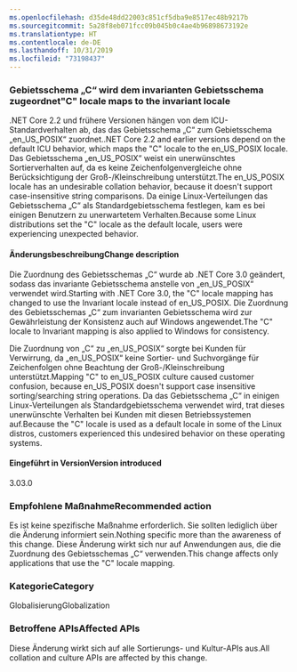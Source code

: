 ```yaml
---
ms.openlocfilehash: d35de48dd22003c851cf5dba9e8517ec48b9217b
ms.sourcegitcommit: 5a28f8eb071fcc09b045b0c4ae4b96898673192e
ms.translationtype: HT
ms.contentlocale: de-DE
ms.lasthandoff: 10/31/2019
ms.locfileid: "73198437"
---
```

### <a name="c-locale-maps-to-the-invariant-locale"></a><span data-ttu-id="fc700-101">Gebietsschema „C“ wird dem invarianten Gebietsschema zugeordnet</span><span class="sxs-lookup"><span data-stu-id="fc700-101">"C" locale maps to the invariant locale</span></span>

<span data-ttu-id="fc700-102">.NET Core 2.2 und frühere Versionen hängen von dem ICU-Standardverhalten ab, das das Gebietsschema „C“ zum Gebietsschema „en_US_POSIX“ zuordnet.</span><span class="sxs-lookup"><span data-stu-id="fc700-102">.NET Core 2.2 and earlier versions depend on the default ICU behavior, which maps the "C" locale to the en_US_POSIX locale.</span></span> <span data-ttu-id="fc700-103">Das Gebietsschema „en_US_POSIX“ weist ein unerwünschtes Sortierverhalten auf, da es keine Zeichenfolgenvergleiche ohne Berücksichtigung der Groß-/Kleinschreibung unterstützt.</span><span class="sxs-lookup"><span data-stu-id="fc700-103">The en_US_POSIX locale has an undesirable collation behavior, because it doesn't support case-insensitive string comparisons.</span></span> <span data-ttu-id="fc700-104">Da einige Linux-Verteilungen das Gebietsschema „C“ als Standardgebietsschema festlegen, kam es bei einigen Benutzern zu unerwartetem Verhalten.</span><span class="sxs-lookup"><span data-stu-id="fc700-104">Because some Linux distributions set the "C" locale as the default locale, users were experiencing unexpected behavior.</span></span>

#### <a name="change-description"></a><span data-ttu-id="fc700-105">Änderungsbeschreibung</span><span class="sxs-lookup"><span data-stu-id="fc700-105">Change description</span></span>

<span data-ttu-id="fc700-106">Die Zuordnung des Gebietsschemas „C“ wurde ab .NET Core 3.0 geändert, sodass das invariante Gebietsschema anstelle von „en_US_POSIX“ verwendet wird.</span><span class="sxs-lookup"><span data-stu-id="fc700-106">Starting with .NET Core 3.0, the "C" locale mapping has changed to use the Invariant locale instead of en_US_POSIX.</span></span> <span data-ttu-id="fc700-107">Die Zuordnung des Gebietsschemas „C“ zum invarianten Gebietsschema wird zur Gewährleistung der Konsistenz auch auf Windows angewendet.</span><span class="sxs-lookup"><span data-stu-id="fc700-107">The "C" locale to Invariant mapping is also applied to Windows for consistency.</span></span>

<span data-ttu-id="fc700-108">Die Zuordnung von „C“ zu „en_US_POSIX“ sorgte bei Kunden für Verwirrung, da „en_US_POSIX“ keine Sortier- und Suchvorgänge für Zeichenfolgen ohne Beachtung der Groß-/Kleinschreibung unterstützt.</span><span class="sxs-lookup"><span data-stu-id="fc700-108">Mapping "C" to en_US_POSIX culture caused customer confusion, because en_US_POSIX doesn't support case insensitive sorting/searching string operations.</span></span> <span data-ttu-id="fc700-109">Da das Gebietsschema „C“ in einigen Linux-Verteilungen als Standardgebietsschema verwendet wird, trat dieses unerwünschte Verhalten bei Kunden mit diesen Betriebssystemen auf.</span><span class="sxs-lookup"><span data-stu-id="fc700-109">Because the "C" locale is used as a default locale in some of the Linux distros, customers experienced this undesired behavior on these operating systems.</span></span>

#### <a name="version-introduced"></a><span data-ttu-id="fc700-110">Eingeführt in Version</span><span class="sxs-lookup"><span data-stu-id="fc700-110">Version introduced</span></span>

<span data-ttu-id="fc700-111">3.0</span><span class="sxs-lookup"><span data-stu-id="fc700-111">3.0</span></span>

### <a name="recommended-action"></a><span data-ttu-id="fc700-112">Empfohlene Maßnahme</span><span class="sxs-lookup"><span data-stu-id="fc700-112">Recommended action</span></span>

<span data-ttu-id="fc700-113">Es ist keine spezifische Maßnahme erforderlich. Sie sollten lediglich über die Änderung informiert sein.</span><span class="sxs-lookup"><span data-stu-id="fc700-113">Nothing specific more than the awareness of this change.</span></span> <span data-ttu-id="fc700-114">Diese Änderung wirkt sich nur auf Anwendungen aus, die die Zuordnung des Gebietsschemas „C“ verwenden.</span><span class="sxs-lookup"><span data-stu-id="fc700-114">This change affects only applications that use the "C" locale mapping.</span></span>

### <a name="category"></a><span data-ttu-id="fc700-115">Kategorie</span><span class="sxs-lookup"><span data-stu-id="fc700-115">Category</span></span>

<span data-ttu-id="fc700-116">Globalisierung</span><span class="sxs-lookup"><span data-stu-id="fc700-116">Globalization</span></span>

### <a name="affected-apis"></a><span data-ttu-id="fc700-117">Betroffene APIs</span><span class="sxs-lookup"><span data-stu-id="fc700-117">Affected APIs</span></span>

<span data-ttu-id="fc700-118">Diese Änderung wirkt sich auf alle Sortierungs- und Kultur-APIs aus.</span><span class="sxs-lookup"><span data-stu-id="fc700-118">All collation and culture APIs are affected by this change.</span></span>

<!--

-->
